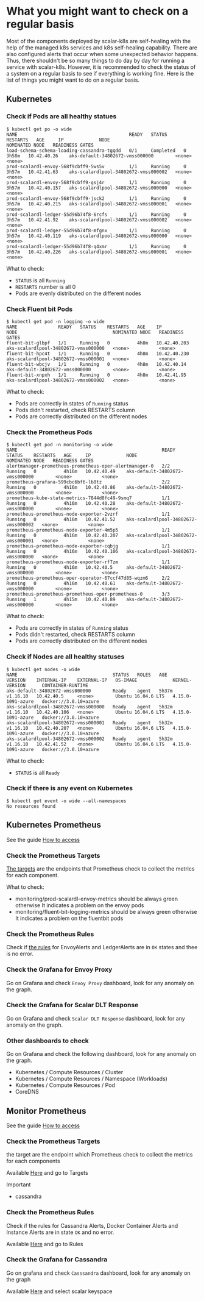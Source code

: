 # What you might want to check on a regular basis

Most of the components deployed by scalar-k8s are self-healing with the help of the managed k8s services and k8s self-healing capability. There are also configured alerts that occur when some unexpected behavior happens. Thus, there shouldn't be so many things to do day by day for running a service with scalar-k8s. However, it is recommended to check the status of a system on a regular basis to see if everything is working fine. Here is the list of things you might want to do on a regular basis.

## Kubernetes

### Check if Pods are all healthy statues

```console
$ kubectl get po -o wide
NAME                                         READY   STATUS      RESTARTS   AGE     IP             NODE                                   NOMINATED NODE   READINESS GATES
load-schema-schema-loading-cassandra-tgqdd   0/1     Completed   0          3h58m   10.42.40.26    aks-default-34802672-vmss000000        <none>           <none>
prod-scalardl-envoy-568f9cbff9-5ws5v         1/1     Running     0          3h57m   10.42.41.63    aks-scalardlpool-34802672-vmss000002   <none>           <none>
prod-scalardl-envoy-568f9cbff9-gsj4r         1/1     Running     0          3h57m   10.42.40.157   aks-scalardlpool-34802672-vmss000000   <none>           <none>
prod-scalardl-envoy-568f9cbff9-jsck2         1/1     Running     0          3h57m   10.42.40.215   aks-scalardlpool-34802672-vmss000001   <none>           <none>
prod-scalardl-ledger-55d96b74f8-6rcfs        1/1     Running     0          3h57m   10.42.41.92    aks-scalardlpool-34802672-vmss000002   <none>           <none>
prod-scalardl-ledger-55d96b74f8-mfgnx        1/1     Running     0          3h57m   10.42.40.119   aks-scalardlpool-34802672-vmss000000   <none>           <none>
prod-scalardl-ledger-55d96b74f8-q4xmr        1/1     Running     0          3h57m   10.42.40.226   aks-scalardlpool-34802672-vmss000001   <none>           <none>
```

What to check:

* `STATUS` is all `Running`
* `RESTARTS` number is all 0
* Pods are evenly distributed on the different nodes

### Check Fluent bit Pods

```console
$ kubectl get pod -n logging -o wide
NAME               READY   STATUS    RESTARTS   AGE    IP             NODE                                   NOMINATED NODE   READINESS GATES
fluent-bit-glbpf   1/1     Running   0          4h8m   10.42.40.203   aks-scalardlpool-34802672-vmss000000   <none>           <none>
fluent-bit-hpc4t   1/1     Running   0          4h8m   10.42.40.230   aks-scalardlpool-34802672-vmss000001   <none>           <none>
fluent-bit-wbcjv   1/1     Running   0          4h8m   10.42.40.14    aks-default-34802672-vmss000000        <none>           <none>
fluent-bit-xnpxh   1/1     Running   0          4h8m   10.42.41.95    aks-scalardlpool-34802672-vmss000002   <none>           <none>
```

What to check:

* Pods are correctly in states of `Running` status
* Pods didn't restarted, check RESTARTS column
* Pods are correctly distributed on the different nodes

### Check the Prometheus Pods

```console
$ kubectl get pod -n monitoring -o wide
NAME                                                     READY   STATUS    RESTARTS   AGE     IP             NODE                                   NOMINATED NODE   READINESS GATES
alertmanager-prometheus-prometheus-oper-alertmanager-0   2/2     Running   0          4h16m   10.42.40.49    aks-default-34802672-vmss000000        <none>           <none>
prometheus-grafana-599cbc6bf6-lb8tz                      2/2     Running   0          4h16m   10.42.40.86    aks-default-34802672-vmss000000        <none>           <none>
prometheus-kube-state-metrics-7844d8fc49-9smq7           1/1     Running   0          4h16m   10.42.40.28    aks-default-34802672-vmss000000        <none>           <none>
prometheus-prometheus-node-exporter-2vzrf                1/1     Running   0          4h16m   10.42.41.52    aks-scalardlpool-34802672-vmss000002   <none>           <none>
prometheus-prometheus-node-exporter-4m5p5                1/1     Running   0          4h16m   10.42.40.207   aks-scalardlpool-34802672-vmss000001   <none>           <none>
prometheus-prometheus-node-exporter-cqbjg                1/1     Running   0          4h16m   10.42.40.106   aks-scalardlpool-34802672-vmss000000   <none>           <none>
prometheus-prometheus-node-exporter-rf7zm                1/1     Running   0          4h16m   10.42.40.5     aks-default-34802672-vmss000000        <none>           <none>
prometheus-prometheus-oper-operator-67ccf47d85-wqzm6     2/2     Running   0          4h16m   10.42.40.61    aks-default-34802672-vmss000000        <none>           <none>
prometheus-prometheus-prometheus-oper-prometheus-0       3/3     Running   1          4h15m   10.42.40.89    aks-default-34802672-vmss000000        <none>           <none>
```

What to check:

* Pods are correctly in states of `Running` status
* Pods didn't restarted, check RESTARTS column
* Pods are correctly distributed on the different nodes

### Check if Nodes are all healthy statuses

```console
$ kubectl get nodes -o wide
NAME                                   STATUS   ROLES   AGE     VERSION    INTERNAL-IP    EXTERNAL-IP   OS-IMAGE             KERNEL-VERSION      CONTAINER-RUNTIME
aks-default-34802672-vmss000000        Ready    agent   5h37m   v1.16.10   10.42.40.5     <none>        Ubuntu 16.04.6 LTS   4.15.0-1091-azure   docker://3.0.10+azure
aks-scalardlpool-34802672-vmss000000   Ready    agent   5h32m   v1.16.10   10.42.40.106   <none>        Ubuntu 16.04.6 LTS   4.15.0-1091-azure   docker://3.0.10+azure
aks-scalardlpool-34802672-vmss000001   Ready    agent   5h32m   v1.16.10   10.42.40.207   <none>        Ubuntu 16.04.6 LTS   4.15.0-1091-azure   docker://3.0.10+azure
aks-scalardlpool-34802672-vmss000002   Ready    agent   5h32m   v1.16.10   10.42.41.52    <none>        Ubuntu 16.04.6 LTS   4.15.0-1091-azure   docker://3.0.10+azure
```

What to check:

* `STATUS` is all `Ready`

### Check if there is any event on Kubernetes

```console
$ kubectl get event -o wide --all-namespaces
No resources found
```

## Kubernetes Prometheus

See the guide [How to access](./KubernetesMonitorGuide.md#how-to-access)

### Check the Prometheus Targets

[The targets](http://localhost:9090/targets) are the endpoints that Prometheus check to collect the metrics for each component.


What to check:

- monitoring/prod-scalardl-envoy-metrics should be always green otherwise It indicates a problem on the envoy pods
- monitoring/fluent-bit-logging-metrics should be always green otherwise It indicates a problem on the fluentbit pods

### Check the Prometheus Rules

Check if [the rules](http://localhost:9090/rules) for EnvoyAlerts and LedgerAlerts are in `OK` states and thee is no error.


### Check the Grafana for Envoy Proxy

Go on Grafana and check `Envoy Proxy` dashboard, look for any anomaly on the graph.

### Check the Grafana for Scalar DLT Response

Go on Grafana and check `Scalar DLT Response` dashboard, look for any anomaly on the graph.

### Other dashboards to check

Go on Grafana and check the following dashboard, look for any anomaly on the graph.

* Kubernetes / Compute Resources / Cluster
* Kubernetes / Compute Resources / Namespace (Workloads)
* Kubernetes / Compute Resources / Pod
* CoreDNS

## Monitor Prometheus

See the guide [How to access](https://github.com/scalar-labs/scalar-terraform/blob/master/docs/MonitorGuide.md#how-to-access)

### Check the Prometheus Targets

the target are the endpoint which Prometheus check to collect the metrics for each components

Available [Here](http://localhost:8000/#prometheus) and go to Targets

Important
- cassandra

### Check the Prometheus Rules

Check if the rules for Cassandra Alerts, Docker Container Alerts and Instance Alerts are in state `OK` and no error.

Available [Here](http://localhost:8000/#prometheus) and go to Rules

### Check the Grafana for Cassandra

Go on grafana and check `Casssandra` dashboard, look for any anomaly on the graph

Available [Here](http://localhost:3000/d/cassandra/cassandra?orgId=1) and select scalar keyspace
